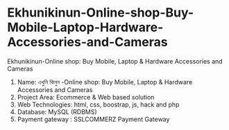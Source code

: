 # Ekhunikinun-Online-shop-Buy-Mobile-Laptop-Hardware-Accessories-and-Cameras
Ekhunikinun-Online shop: Buy Mobile, Laptop &amp; Hardware Accessories and Cameras

1. Name: এখুনি কিনুন -Online shop: Buy Mobile, Laptop & Hardware Accessories and Cameras
2. Project Area: Ecommerce & Web based solution
3. Web Technologies: html, css, boostrap, js, hack and php
4. Database: MySQL (RDBMS)
5. Payment gateway : SSLCOMMERZ Payment Gateway
